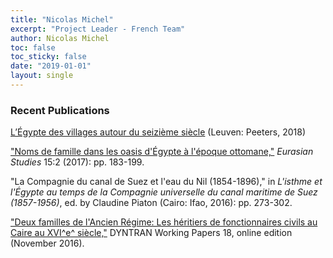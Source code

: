 ```yaml
---
title: "Nicolas Michel"
excerpt: "Project Leader - French Team"
author: Nicolas Michel
toc: false
toc_sticky: false
date: "2019-01-01"
layout: single
---
```


### Recent Publications
<a href="https://www.peeters-leuven.be/detail.php?search_key=9789042934795&series_number_str=23&lang=en">L’Égypte des villages autour du seizième siècle</a> (Leuven: Peeters, 2018)

["Noms de famille dans les oasis d'Égypte à l'époque ottomane,"](https://brill.com/view/journals/eurs/15/2/article-p183_2.xml?rskey=7sOgIr&result=9) *Eurasian Studies* 15:2 (2017): pp. 183-199.

"La Compagnie du canal de Suez et l'eau du Nil (1854-1896)," in *L'isthme et l'Égypte au temps de la Compagnie universelle du canal maritime de Suez (1857-1956)*, ed. by Claudine Piaton (Cairo: Ifao, 2016): pp. 273-302.

["Deux familles de l'Ancien Régime: Les héritiers de fonctionnaires civils au Caire au XVI^e^ siècle,"](https://dyntran.hypotheses.org/1596#more-1596) DYNTRAN Working Papers 18, online edition (November 2016).
